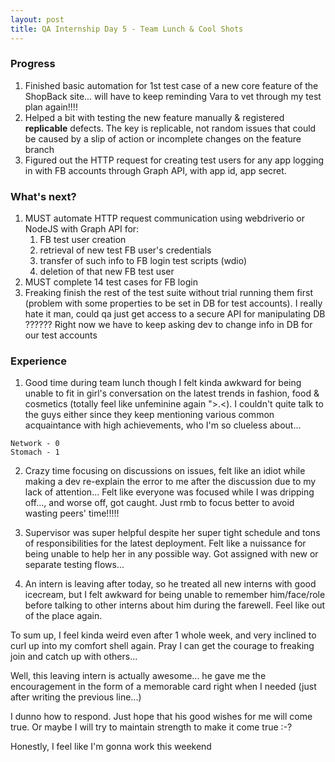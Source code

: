 ```yaml
---
layout: post
title: QA Internship Day 5 - Team Lunch & Cool Shots
---
```


### Progress

1. Finished basic automation for 1st test case of a new core feature of the ShopBack site... will have to keep reminding Vara to vet through my test plan again!!!!
2. Helped a bit with testing the new feature manually & registered **replicable** defects. The key is replicable, not random issues that could be caused by a slip of action or incomplete changes on the feature branch
3. Figured out the HTTP request for creating test users for any app logging in with FB accounts through Graph API, with app id, app secret.

### What's next?

1. MUST automate HTTP request communication using webdriverio or NodeJS with Graph API for:
   1. FB test user creation
   2. retrieval of new test FB user's credentials
   3. transfer of such info to FB login test scripts (wdio)
   4. deletion of that new FB test user
2. MUST complete 14 test cases for FB login
3. Freaking finish the rest of the test suite without trial running them first (problem with some properties to be set in DB for test accounts). I really hate it man, could qa just get access to a secure API for manipulating DB ?????? Right now we have to keep asking dev to change info in DB for our test accounts

### Experience

1. Good time during team lunch though I felt kinda awkward for being unable to fit in girl's conversation on the latest trends in fashion, food & cosmetics (totally feel like unfeminine again ">.<). I couldn't quite talk to the guys either since they keep mentioning various common acquaintance with high achievements, who I'm so clueless about... 

```
Network - 0
Stomach - 1
```

2. Crazy time focusing on discussions on issues, felt like an idiot while making a dev re-explain the error to me after the discussion due to my lack of attention... Felt like everyone was focused while I was dripping off..., and worse off, got caught. Just rmb to focus better to avoid wasting peers' time!!!!! 

3. Supervisor was super helpful despite her super tight schedule and tons of responsibilities for the latest deployment. Felt like a nuissance for being unable to help her in any possible way. Got assigned with new or separate testing flows...

4. An intern is leaving after today, so he treated all new interns with good icecream, but I felt awkward for being unable to remember him/face/role before talking to other interns about him during the farewell. Feel like out of the place again.

To sum up, I feel kinda weird even after 1 whole week, and very inclined to curl up into my comfort shell again. Pray I can get the courage to freaking join and catch up with others... 

Well, this leaving intern is actually awesome... he gave me the encouragement in the form of a memorable card right when I needed (just after writing the previous line...)

I dunno how to respond. Just hope that his good wishes for me will come true. Or maybe I will try to maintain strength to make it come true :-?

Honestly, I feel like I'm gonna work this weekend
